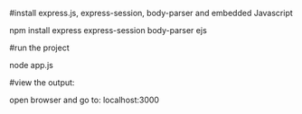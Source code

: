 #install express.js, express-session, body-parser and embedded Javascript

npm install express express-session body-parser ejs


#run the project

node app.js

#view the output:

open browser and go to:
localhost:3000